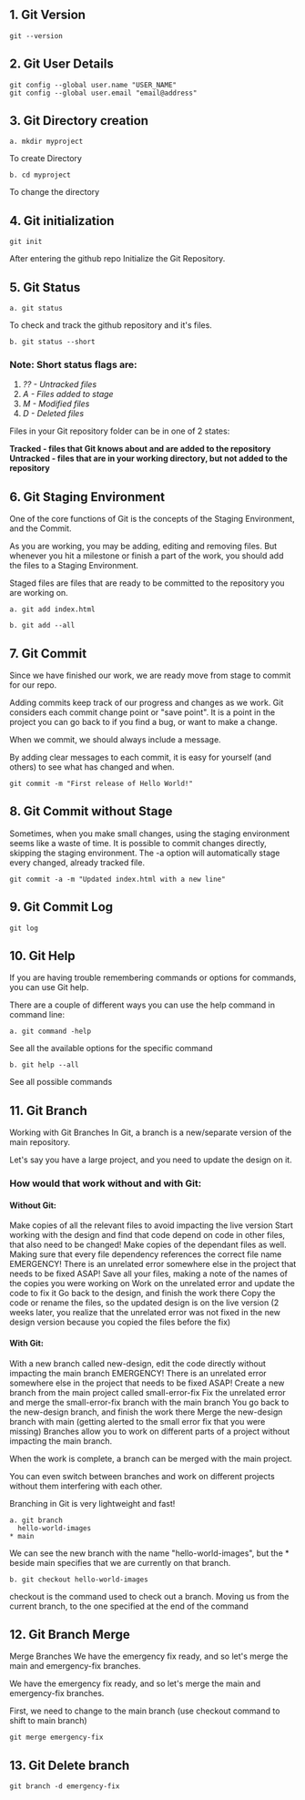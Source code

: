 ## 1. Git Version
```
git --version
```

## 2. Git User Details
```
git config --global user.name "USER_NAME"
git config --global user.email "email@address"
```

## 3. Git Directory creation
```
a. mkdir myproject
```
To create Directory
```
b. cd myproject
```
To change the directory

## 4. Git initialization
```
git init
```
After entering the github repo Initialize the Git Repository.

## 5. Git Status
```
a. git status
```
To check and track the github repository and it's files.

```
b. git status --short
```
### Note: Short status flags are:

1. <i>?? - Untracked files</i>
2. <i>A - Files added to stage</i>
3. <i>M - Modified files</i>
4. <i>D - Deleted files</i>

Files in your Git repository folder can be in one of 2 states:

<b>Tracked - files that Git knows about and are added to the repository
Untracked - files that are in your working directory, but not added to the repository</b>

## 6. Git Staging Environment
One of the core functions of Git is the concepts of the Staging Environment, and the Commit.

As you are working, you may be adding, editing and removing files. But whenever you hit a milestone or finish a part of the work, you should add the files to a Staging Environment.

Staged files are files that are ready to be committed to the repository you are working on.

```
a. git add index.html
```
```
b. git add --all
```

## 7. Git Commit
Since we have finished our work, we are ready move from stage to commit for our repo.

Adding commits keep track of our progress and changes as we work. Git considers each commit change point or "save point". It is a point in the project you can go back to if you find a bug, or want to make a change.

When we commit, we should always include a message.

By adding clear messages to each commit, it is easy for yourself (and others) to see what has changed and when.

```
git commit -m "First release of Hello World!"
```

## 8. Git Commit without Stage
Sometimes, when you make small changes, using the staging environment seems like a waste of time. It is possible to commit changes directly, skipping the staging environment. The -a option will automatically stage every changed, already tracked file.

```
git commit -a -m "Updated index.html with a new line"
```

## 9. Git Commit Log

```
git log
```


## 10. Git Help
If you are having trouble remembering commands or options for commands, you can use Git help.

There are a couple of different ways you can use the help command in command line:

```
a. git command -help
```

See all the available options for the specific command
```
b. git help --all 
```
See all possible commands


## 11. Git Branch

Working with Git Branches
In Git, a branch is a new/separate version of the main repository.

Let's say you have a large project, and you need to update the design on it.

### How would that work without and with Git:

#### <b>Without Git:</b>

Make copies of all the relevant files to avoid impacting the live version
Start working with the design and find that code depend on code in other files, that also need to be changed!
Make copies of the dependant files as well. Making sure that every file dependency references the correct file name
EMERGENCY! There is an unrelated error somewhere else in the project that needs to be fixed ASAP!
Save all your files, making a note of the names of the copies you were working on
Work on the unrelated error and update the code to fix it
Go back to the design, and finish the work there
Copy the code or rename the files, so the updated design is on the live version
(2 weeks later, you realize that the unrelated error was not fixed in the new design version because you copied the files before the fix)

#### <b>With Git:</b>

With a new branch called new-design, edit the code directly without impacting the main branch
EMERGENCY! There is an unrelated error somewhere else in the project that needs to be fixed ASAP!
Create a new branch from the main project called small-error-fix
Fix the unrelated error and merge the small-error-fix branch with the main branch
You go back to the new-design branch, and finish the work there
Merge the new-design branch with main (getting alerted to the small error fix that you were missing)
Branches allow you to work on different parts of a project without impacting the main branch.

When the work is complete, a branch can be merged with the main project.

You can even switch between branches and work on different projects without them interfering with each other.

Branching in Git is very lightweight and fast!

```
a. git branch
  hello-world-images
* main
```

We can see the new branch with the name "hello-world-images", but the * beside main specifies that we are currently on that branch.

```
b. git checkout hello-world-images
```

checkout is the command used to check out a branch. Moving us from the current branch, to the one specified at the end of the command

## 12. Git Branch Merge
Merge Branches
We have the emergency fix ready, and so let's merge the main and emergency-fix branches.

We have the emergency fix ready, and so let's merge the main and emergency-fix branches.

First, we need to change to the main branch (use checkout command to shift to main branch)

```
git merge emergency-fix
```

## 13. Git Delete branch

```
git branch -d emergency-fix
```